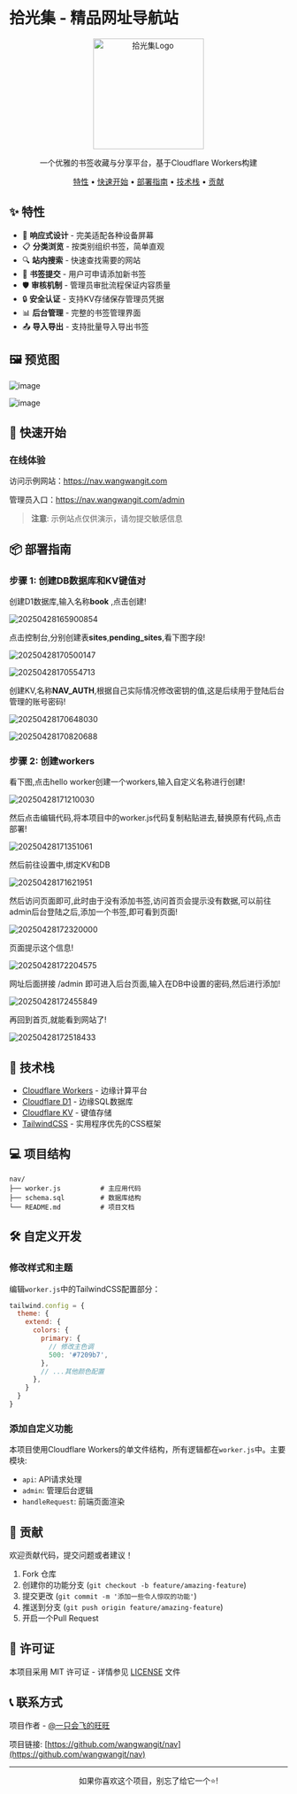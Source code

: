 # 拾光集 - 精品网址导航站

<p align="center">
  <img src="https://github.com/user-attachments/assets/c0200239-4b89-4f3f-9d5d-99f731661d7c" alt="拾光集Logo" width="200">
</p>



<p align="center">
  一个优雅的书签收藏与分享平台，基于Cloudflare Workers构建
</p>

<p align="center">
  <a href="#✨-特性">特性</a> •
  <a href="#🚀-快速开始">快速开始</a> •
  <a href="#📦-部署指南">部署指南</a> •
  <a href="#🔧-技术栈">技术栈</a> •
  <a href="#🌟-贡献">贡献</a>
</p>

## ✨ 特性

- 📱 **响应式设计** - 完美适配各种设备屏幕
- 📋 **分类浏览** - 按类别组织书签，简单直观
- 🔍 **站内搜索** - 快速查找需要的网站
- 📝 **书签提交** - 用户可申请添加新书签
- 🛡️ **审核机制** - 管理员审批流程保证内容质量
- 🔒 **安全认证** - 支持KV存储保存管理员凭据
- 📊 **后台管理** - 完整的书签管理界面
- 📤 **导入导出** - 支持批量导入导出书签

## 🖼️ 预览图

![image](https://github.com/user-attachments/assets/b12755c5-7669-408f-be05-2db6ba1b02cc)


![image](https://github.com/user-attachments/assets/d387794d-95f8-42e9-879d-41fc6c5f5fa8)


## 🚀 快速开始

### 在线体验

访问示例网站：https://nav.wangwangit.com

管理员入口：https://nav.wangwangit.com/admin

> **注意**: 示例站点仅供演示，请勿提交敏感信息

## 📦 部署指南

### 步骤 1: 创建DB数据库和KV键值对

创建D1数据库,输入名称**book** ,点击创建!

![20250428165900854](https://img.wangwango.me/file/1745887730401_image-20250428165900854.png)

点击控制台,分别创建表**sites**,**pending_sites**,看下图字段!

![20250428170500147](https://img.wangwango.me/file/1745887778749_image-20250428170500147.png)

![20250428170554713](https://img.wangwango.me/file/1745887766412_image-20250428170554713.png)

创建KV,名称**NAV_AUTH**,根据自己实际情况修改密钥的值,这是后续用于登陆后台管理的账号密码!

![20250428170648030](https://img.wangwango.me/file/1745887794533_image-20250428170648030.png)

![20250428170820688](https://img.wangwango.me/file/1745887835068_image-20250428170820688.png)

### 步骤 2: 创建workers

看下图,点击hello worker创建一个workers,输入自定义名称进行创建!

![20250428171210030](https://img.wangwango.me/file/1745887862851_image-20250428171210030.png)

然后点击编辑代码,将本项目中的worker.js代码复制粘贴进去,替换原有代码,点击部署!

![20250428171351061](https://img.wangwango.me/file/1745887887776_image-20250428171351061.png)

然后前往设置中,绑定KV和DB

![20250428171621951](https://img.wangwango.me/file/1745887901043_image-20250428171621951.png)

然后访问页面即可,此时由于没有添加书签,访问首页会提示没有数据,可以前往admin后台登陆之后,添加一个书签,即可看到页面!

![20250428172320000](https://img.wangwango.me/file/1745887918992_image-20250428172320000.png)

页面提示这个信息!

![20250428172204575](https://img.wangwango.me/file/1745887932630_image-20250428172204575.png)

网址后面拼接 /admin 即可进入后台页面,输入在DB中设置的密码,然后进行添加!

![20250428172455849](https://img.wangwango.me/file/1745887961338_image-20250428172455849.png)

再回到首页,就能看到网站了!

![20250428172518433](https://img.wangwango.me/file/1745887973348_image-20250428172518433.png)



## 🔧 技术栈

- [Cloudflare Workers](https://workers.cloudflare.com/) - 边缘计算平台
- [Cloudflare D1](https://developers.cloudflare.com/d1/) - 边缘SQL数据库
- [Cloudflare KV](https://developers.cloudflare.com/workers/runtime-apis/kv/) - 键值存储
- [TailwindCSS](https://tailwindcss.com/) - 实用程序优先的CSS框架

## 💻 项目结构

```
nav/
├── worker.js          # 主应用代码
├── schema.sql         # 数据库结构
└── README.md          # 项目文档
```

## 🛠️ 自定义开发

### 修改样式和主题

编辑`worker.js`中的TailwindCSS配置部分：

```js
tailwind.config = {
  theme: {
    extend: {
      colors: {
        primary: {
          // 修改主色调
          500: '#7209b7',
        },
        // ...其他颜色配置
      },
    }
  }
}
```

### 添加自定义功能

本项目使用Cloudflare Workers的单文件结构，所有逻辑都在`worker.js`中。主要模块:

- `api`: API请求处理
- `admin`: 管理后台逻辑
- `handleRequest`: 前端页面渲染

## 🌟 贡献

欢迎贡献代码，提交问题或者建议！

1. Fork 仓库
2. 创建你的功能分支 (`git checkout -b feature/amazing-feature`)
3. 提交更改 (`git commit -m '添加一些令人惊叹的功能'`)
4. 推送到分支 (`git push origin feature/amazing-feature`)
5. 开启一个Pull Request

## 📄 许可证

本项目采用 MIT 许可证 - 详情参见 [LICENSE](LICENSE) 文件

## 📞 联系方式

项目作者 - [@一只会飞的旺旺](https://github.com/wangwangit)

项目链接: [https://github.com/wangwangit/nav](https://github.com/wangwangit/nav)

---

<p align="center">如果你喜欢这个项目，别忘了给它一个⭐️!</p>
